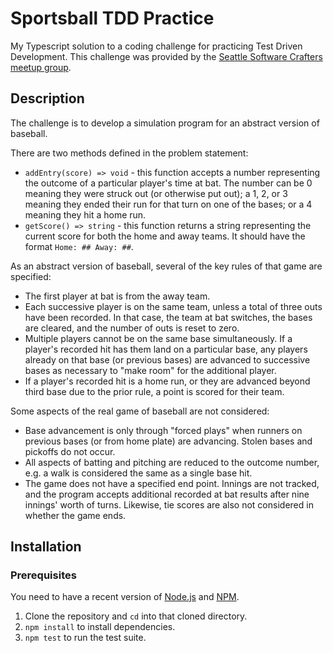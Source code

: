 # Sportsball TDD Practice
My Typescript solution to a coding challenge for practicing Test Driven Development. This challenge was provided by the [Seattle Software Crafters meetup group](https://www.meetup.com/seattle-software-craftsmanship).

## Description
The challenge is to develop a simulation program for an abstract version of baseball.

There are two methods defined in the problem statement:
* `addEntry(score) => void` - this function accepts a number representing the outcome of a particular player's time at bat. The number can be 0 meaning they were struck out (or otherwise put out); a 1, 2, or 3 meaning they ended their run for that turn on one of the bases; or a 4 meaning they hit a home run.
* `getScore() => string` - this function returns a string representing the current score for both the home and away teams. It should have the format `Home: ## Away: ##`.

As an abstract version of baseball, several of the key rules of that game are specified:
* The first player at bat is from the away team.
* Each successive player is on the same team, unless a total of three outs have been recorded. In that case, the team at bat switches, the bases are cleared, and the number of outs is reset to zero.
* Multiple players cannot be on the same base simultaneously. If a player's recorded hit has them land on a particular base, any players already on that base (or previous bases) are advanced to successive bases as necessary to "make room" for the additional player.
* If a player's recorded hit is a home run, or they are advanced beyond third base due to the prior rule, a point is scored for their team.

Some aspects of the real game of baseball are not considered:
* Base advancement is only through "forced plays" when runners on previous bases (or from home plate) are advancing. Stolen bases and pickoffs do not occur.
* All aspects of batting and pitching are reduced to the outcome number, e.g. a walk is considered the same as a single base hit.
* The game does not have a specified end point. Innings are not tracked, and the program accepts additional recorded at bat results after nine innings' worth of turns. Likewise, tie scores are also not considered in whether the game ends.

## Installation
### Prerequisites
You need to have a recent version of [Node.js](https://nodejs.org) and [NPM](https://npmjs.com).

1. Clone the repository and `cd` into that cloned directory.
1. `npm install` to install dependencies.
1. `npm test` to run the test suite.
